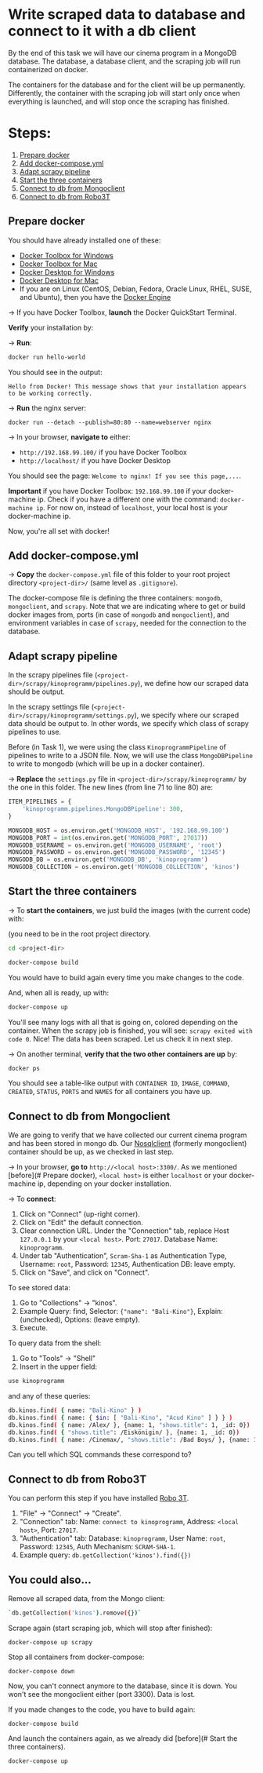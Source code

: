 # Write scraped data to database and connect to it with a db client

By the end of this task we will have our cinema program in a MongoDB database. The database, a database client, and the scraping job will run containerized on docker.

The containers for the database and for the client will be up permanently. Differently, the container with the scraping job will start only once when everything is launched, and will stop once the scraping has finished.


# Steps:

1. [Prepare docker](#step1)
2. [Add docker-compose.yml](#step2)
3. [Adapt scrapy pipeline](#step3)
4. [Start the three containers](#step4)
5. [Connect to db from Mongoclient](#step5)
6. [Connect to db from Robo3T](#step6)

## Prepare docker <a name="step1"></a>

You should have already installed one of these:
* [Docker Toolbox for Windows](https://docs.docker.com/toolbox/toolbox_install_windows/#step-3-verify-your-installation)
* [Docker Toolbox for Mac](https://docs.docker.com/toolbox/toolbox_install_mac/#step-3-verify-your-installation)
* [Docker Desktop for Windows](https://docs.docker.com/docker-for-windows/)
* [Docker Desktop for Mac](https://docs.docker.com/docker-for-mac/)
* If you are on Linux (CentOS, Debian, Fedora, Oracle Linux, RHEL, SUSE, and Ubuntu), then you have the [Docker Engine](https://docs.docker.com/install/)

&#8594; If you have Docker Toolbox, **launch** the Docker QuickStart Terminal.

**Verify** your installation by:

&#8594; **Run**:

```bash
docker run hello-world
```

You should see in the output:

`Hello from Docker! This message shows that your installation appears to be working correctly.`

&#8594; **Run** the nginx server:

```
docker run --detach --publish=80:80 --name=webserver nginx
```

&#8594; In your browser, **navigate to** either:
* `http://192.168.99.100/` if you have Docker Toolbox
* `http://localhost/` if you have Docker Desktop

You should see the page: `Welcome to nginx! If you see this page,...`.

**Important** if you have Docker Toolbox: `192.168.99.100` if your docker-machine ip. Check if you have a different one with the command: `docker-machine ip`. For now on, instead of `localhost`, your local host is your docker-machine ip.

Now, you're all set with docker!


## Add docker-compose.yml <a name="step2"></a>

&#8594; **Copy** the `docker-compose.yml` file of this folder to your root project directory `<project-dir>/` (same level as `.gitignore`).

The docker-compose file is defining the three containers: `mongodb`, `mongoclient`, and `scrapy`. Note that we are indicating where to get or build docker images from, ports (in case of `mongodb` and `mongoclient`), and environment variables in case of `scrapy`, needed for the connection to the database.


## Adapt scrapy pipeline <a name="step3"></a>

In the scrapy pipelines file (`<project-dir>/scrapy/kinoprogramm/pipelines.py`), we define how our scraped data should be output.

In the scrapy settings file (`<project-dir>/scrapy/kinoprogramm/settings.py`), we specify where our scraped data should be output to. In other words, we specify which class of scrapy pipelines to use.

Before (in Task 1), we were using the class `KinoprogrammPipeline` of pipelines to write to a JSON file. Now, we will use the class `MongoDBPipeline` to write to mongodb (which will be up in a docker container).

&#8594; **Replace** the `settings.py` file in `<project-dir>/scrapy/kinoprogramm/` by the one in this folder. The new lines (from line 71 to line 80) are:

```python
ITEM_PIPELINES = {
    'kinoprogramm.pipelines.MongoDBPipeline': 300,
}

MONGODB_HOST = os.environ.get('MONGODB_HOST', '192.168.99.100')
MONGODB_PORT = int(os.environ.get('MONGODB_PORT', 27017))
MONGODB_USERNAME = os.environ.get('MONGODB_USERNAME', 'root')
MONGODB_PASSWORD = os.environ.get('MONGODB_PASSWORD', '12345')
MONGODB_DB = os.environ.get('MONGODB_DB', 'kinoprogramm')
MONGODB_COLLECTION = os.environ.get('MONGODB_COLLECTION', 'kinos')
```

## Start the three containers <a name="step4"></a>

&#8594; To **start the containers**, we just build the images (with the current code) with:

(you need to be in the root project directory.

```bash
cd <project-dir>
```

```bash
docker-compose build
```

You would have to build again every time you make changes to the code.

And, when all is ready, up with:

```bash
docker-compose up
```

You'll see many logs with all that is going on, colored depending on the container. When the scrapy job is finished, you will see: `scrapy exited with code 0`. Nice! The data has been scraped. Let us check it in next step.

&#8594; On another terminal, **verify that the two other containers are up** by:

```bash
docker ps
```

You should see a table-like output with `CONTAINER ID`, `IMAGE`, `COMMAND`, `CREATED`, `STATUS`, `PORTS` and `NAMES` for all containers you have up.


## Connect to db from Mongoclient <a name="step5"></a>

We are going to verify that we have collected our current cinema program and has been stored in mongo db. Our [Nosqlclient](https://github.com/nosqlclient/nosqlclient) (formerly mongoclient) container should be up, as we checked in last step.

&#8594; In your browser, **go to** `http://<local host>:3300/`. As we mentioned [before](# Prepare docker), `<local host>` is either `localhost` or your docker-machine ip, depending on your docker installation.

&#8594; To **connect**:
1. Click on "Connect" (up-right corner).
2. Click on "Edit" the default connection.
3. Clear connection URL. Under the "Connection" tab, replace Host `127.0.0.1` by your `<local host>`. Port: `27017`. Database Name: `kinoprogramm`.
4. Under tab "Authentication", `Scram-Sha-1` as Authentication Type, Username: `root`, Password: `12345`, Authentication DB: leave empty.
5. Click on "Save", and click on "Connect".

To see stored data:
1. Go to "Collections" -> "kinos".
2. Example Query: find, Selector: `{"name": "Bali-Kino"}`, Explain: (unchecked), Options: (leave empty).
3. Execute.

To query data from the shell:
1. Go to "Tools" -> "Shell"
2. Insert in the upper field:

```bash
use kinoprogramm
```

and any of these queries:

```bash
db.kinos.find( { name: "Bali-Kino" } )
db.kinos.find( { name: { $in: [ "Bali-Kino", "Acud Kino" ] } } )
db.kinos.find( { name: /Alex/ }, {name: 1, "shows.title": 1, _id: 0})
db.kinos.find( { "shows.title": /Eiskönigin/ }, {name: 1, _id: 0})
db.kinos.find( { name: /Cinemax/, "shows.title": /Bad Boys/ }, {name: 1, "address.street":1, "shows.$":1, _id: 0}).pretty()
```

Can you tell which SQL commands these correspond to?


## Connect to db from Robo3T <a name="step6"></a>

You can perform this step if you have installed [Robo 3T](https://robomongo.org/).

1. "File" -> "Connect" -> "Create".
2. "Connection" tab: Name: `connect to kinoprogramm`, Address: `<local host>`, Port: `27017`.
3. "Authentication" tab: Database: `kinoprogramm`, User Name: `root`, Password: `12345`, Auth Mechanism: `SCRAM-SHA-1`.
4. Example query: `db.getCollection('kinos').find({})`


## You could also...

Remove all scraped data, from the Mongo client:

```bash
`db.getCollection('kinos').remove({})`
```

Scrape again (start scraping job, which will stop after finished):

```
docker-compose up scrapy
```

Stop all containers from docker-compose:

```
docker-compose down
```

Now, you can't connect anymore to the database, since it is down. You won't see the mongoclient either (port 3300). Data is lost.

If you made changes to the code, you have to build again:

```
docker-compose build
```

And launch the containers again, as we already did [before](# Start the three containers).

```
docker-compose up
```
